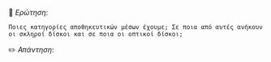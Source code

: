 📌 *Ερώτηση*:  

`Ποιες κατηγορίες αποθηκευτικών μέσων έχουμε; Σε ποια από αυτές ανήκουν οι σκληροί δίσκοι και σε
ποια οι οπτικοί δίσκοι;`

✏️ *Απάντηση*:  
